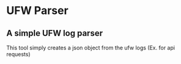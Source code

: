 # UFW Parser

## A simple UFW log parser

This tool simply creates a json object from the ufw logs (Ex. for api requests)
